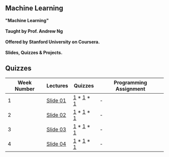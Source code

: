 ## Machine Learning

<b/>"Machine Learning" <br /><br /> Taught by Prof. Andrew Ng <br /><br /> Offered by Stanford University on Coursera. <br /><br /> Slides, Quizzes & Projects.


## Quizzes
Week Number | Lectures | Quizzes | Programming Assignment
--- | --- | --- | --- 
1 | [Slide 01](https://github.com/PatimaDA/Machine-Learning/blob/master/Lectures/Lecture1.pdf) | [1](https://github.com/PatimaDA/Machine-Learning/blob/master/Quizzes/1.Introduction.pdf) * [1](https://github.com/PatimaDA/Machine-Learning/blob/master/Quizzes/1.Introduction.pdf) * [1](https://github.com/PatimaDA/Machine-Learning/blob/master/Quizzes/1.Introduction.pdf) | -
2 | [Slide 02](https://github.com/PatimaDA/Machine-Learning/blob/master/Lectures/Lecture2.pdf) | [1](https://github.com/PatimaDA/Machine-Learning/blob/master/Quizzes/1.Introduction.pdf) * [1](https://github.com/PatimaDA/Machine-Learning/blob/master/Quizzes/1.Introduction.pdf) * [1](https://github.com/PatimaDA/Machine-Learning/blob/master/Quizzes/1.Introduction.pdf) | -
3 | [Slide 03](https://github.com/PatimaDA/Machine-Learning/blob/master/Lectures/Lecture3.pdf) | [1](https://github.com/PatimaDA/Machine-Learning/blob/master/Quizzes/1.Introduction.pdf) * [1](https://github.com/PatimaDA/Machine-Learning/blob/master/Quizzes/1.Introduction.pdf) * [1](https://github.com/PatimaDA/Machine-Learning/blob/master/Quizzes/1.Introduction.pdf) | -
4 | [Slide 04](https://github.com/PatimaDA/Machine-Learning/blob/master/Lectures/Lecture4.pdf) | [1](https://github.com/PatimaDA/Machine-Learning/blob/master/Quizzes/1.Introduction.pdf) * [1](https://github.com/PatimaDA/Machine-Learning/blob/master/Quizzes/1.Introduction.pdf) * [1](https://github.com/PatimaDA/Machine-Learning/blob/master/Quizzes/1.Introduction.pdf) | -

